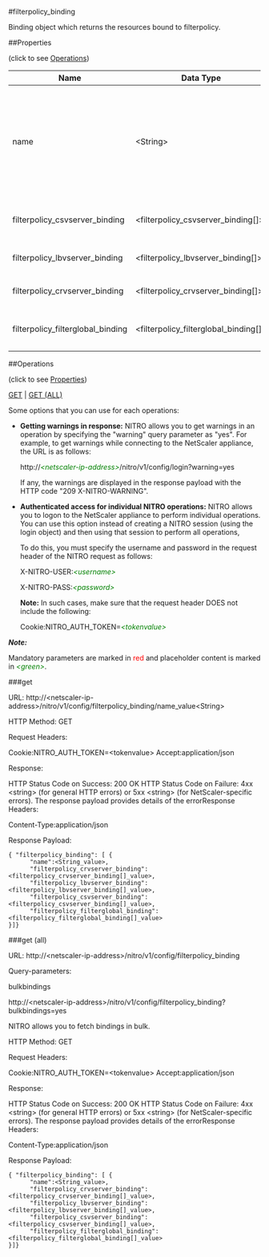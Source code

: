 #filterpolicy_binding

Binding object which returns the resources bound to filterpolicy.


##Properties 
<span>(click to see [Operations](#operations))</span>


<table><thead><tr><th>Name</th><th> Data Type</th><th> Permissions</th><th>Description</th></tr></thead><tbody><tr><td>name</td><td>&lt;String></td><td>Read-write</td><td>Name of the filter policy to be displayed. If a name is not provided, information about all the filter policies is shown.&lt;br>Minimum length = 1</td><tr><tr><td>filterpolicy_csvserver_binding</td><td>&lt;filterpolicy_csvserver_binding[]></td><td>Read-only</td><td>csvserver that can be bound to filterpolicy.</td><tr><tr><td>filterpolicy_lbvserver_binding</td><td>&lt;filterpolicy_lbvserver_binding[]></td><td>Read-only</td><td>lbvserver that can be bound to filterpolicy.</td><tr><tr><td>filterpolicy_crvserver_binding</td><td>&lt;filterpolicy_crvserver_binding[]></td><td>Read-only</td><td>crvserver that can be bound to filterpolicy.</td><tr><tr><td>filterpolicy_filterglobal_binding</td><td>&lt;filterpolicy_filterglobal_binding[]></td><td>Read-only</td><td>filterglobal that can be bound to filterpolicy.</td><tr></tbody></table>
##Operations 
<span>(click to see [Properties](#properties))</span>


[GET](#get) | [GET (ALL)](#get-(all))


Some options that you can use for each operations:
<ul><li><p><b>Getting warnings in response:</b> NITRO allows you to get warnings in an operation by specifying the "warning" query parameter as "yes". For example, to get warnings while connecting to the NetScaler appliance, the URL is as follows:</p><p>http://<span style="color:green;font-style:italic;">&lt;netscaler-ip-address&gt;</span>/nitro/v1/config/login?warning=yes</p><p>If any, the warnings are displayed in the response payload with the HTTP code "209 X-NITRO-WARNING".</p></li><li><p><b>Authenticated access for individual NITRO operations:</b> NITRO allows you to logon to the NetScaler appliance to perform individual operations. You can use this option instead of creating a NITRO session (using the login object) and then using that session to perform all operations,</p><p>To do this, you must specify the username and password in the request header of the NITRO request as follows:</p><p>X-NITRO-USER:<span style="color:green;font-style:italic;">&lt;username&gt;</span></p><p>X-NITRO-PASS:<span style="color:green;font-style:italic;">&lt;password&gt;</span></p><p><b>Note:</b> In such cases, make sure that the request header DOES not include the following:</p><p>Cookie:NITRO_AUTH_TOKEN=<span style="color:green;font-style:italic;">&lt;tokenvalue&gt;</span></p></li></ul>



***Note:*** 
Mandatory parameters are marked in <span style="color:#FF0000;">red</span> and placeholder content is marked in <span style="color:green;font-style:italic">&lt;green&gt;</span>.

###get



URL: http://&lt;netscaler-ip-address&gt;/nitro/v1/config/filterpolicy_binding/name_value&lt;String&gt;
HTTP Method: GET
Request Headers:

Cookie:NITRO_AUTH_TOKEN=&lt;tokenvalue&gt;Accept:application/json

Response:
HTTP Status Code on Success: 200 OKHTTP Status Code on Failure: 4xx &lt;string&gt; (for general HTTP errors) or 5xx &lt;string&gt; (for NetScaler-specific errors). The response payload provides details of the errorResponse Headers:

Content-Type:application/json

Response Payload: ```{ "filterpolicy_binding": [ {      "name":<String_value>,      "filterpolicy_crvserver_binding":<filterpolicy_crvserver_binding[]_value>,      "filterpolicy_lbvserver_binding":<filterpolicy_lbvserver_binding[]_value>,      "filterpolicy_csvserver_binding":<filterpolicy_csvserver_binding[]_value>,      "filterpolicy_filterglobal_binding":<filterpolicy_filterglobal_binding[]_value>}]}```



###get (all)



URL: http://&lt;netscaler-ip-address&gt;/nitro/v1/config/filterpolicy_binding
Query-parameters:
bulkbindings
http://&lt;netscaler-ip-address&gt;/nitro/v1/config/filterpolicy_binding?bulkbindings=yes
NITRO allows you to fetch bindings in bulk.



HTTP Method: GET
Request Headers:

Cookie:NITRO_AUTH_TOKEN=&lt;tokenvalue&gt;Accept:application/json

Response:
HTTP Status Code on Success: 200 OKHTTP Status Code on Failure: 4xx &lt;string&gt; (for general HTTP errors) or 5xx &lt;string&gt; (for NetScaler-specific errors). The response payload provides details of the errorResponse Headers:

Content-Type:application/json

Response Payload: ```{ "filterpolicy_binding": [ {      "name":<String_value>,      "filterpolicy_crvserver_binding":<filterpolicy_crvserver_binding[]_value>,      "filterpolicy_lbvserver_binding":<filterpolicy_lbvserver_binding[]_value>,      "filterpolicy_csvserver_binding":<filterpolicy_csvserver_binding[]_value>,      "filterpolicy_filterglobal_binding":<filterpolicy_filterglobal_binding[]_value>}]}```



